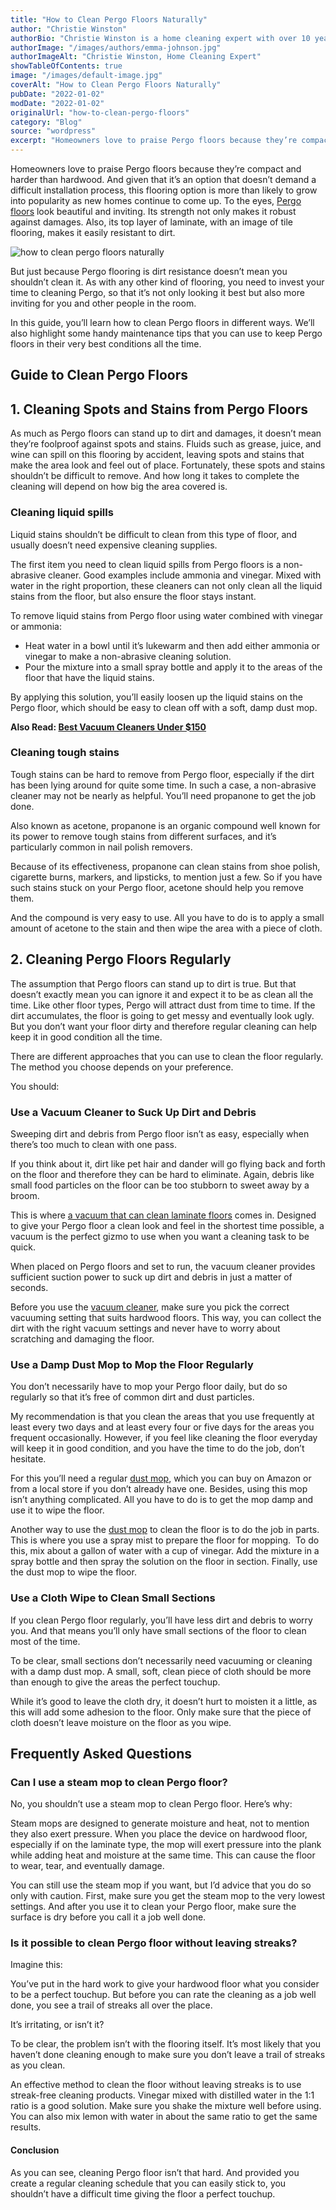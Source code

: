 ```yaml
---
title: "How to Clean Pergo Floors Naturally"
author: "Christie Winston"
authorBio: "Christie Winston is a home cleaning expert with over 10 years of experience testing and reviewing vacuum cleaners and cleaning products. She holds certifications in indoor air quality management and specializes in solutions for allergy sufferers. Christie has been featured in publications such as Good Housekeeping, Real Simple, and The Spruce."
authorImage: "/images/authors/emma-johnson.jpg"
authorImageAlt: "Christie Winston, Home Cleaning Expert"
showTableOfContents: true
image: "/images/default-image.jpg"
coverAlt: "How to Clean Pergo Floors Naturally"
pubDate: "2022-01-02"
modDate: "2022-01-02"
originalUrl: "how-to-clean-pergo-floors"
category: "Blog"
source: "wordpress"
excerpt: "Homeowners love to praise Pergo floors because they’re compact and harder than hardwood. And given that it’s an option that doesn’t demand a difficult installation process, this flooring option is more than likely to grow into popularity as new homes continue to come up. To the eyes, Pergo floors look beautiful and inviting. Its strength not only makes it robust against damages. Also, &#8230; Read more"
---
```


Homeowners love to praise Pergo floors because they’re compact and harder than hardwood. And given that it’s an option that doesn’t demand a difficult installation process, this flooring option is more than likely to grow into popularity as new homes continue to come up. To the eyes, [Pergo floors](https://www.amazon.com/Pergo-Laminate-Flooring/s?k=Pergo+Laminate+Flooring&linkCode=ll2&tag=bestofvacuum2-20&linkId=7585473a848cf873c825f0564bba2be6&language=en_US&ref_=as_li_ss_tl) look beautiful and inviting. Its strength not only makes it robust against damages. Also, its top layer of laminate, with an image of tile flooring, makes it easily resistant to dirt.

![how to clean pergo floors naturally](images/pergo-flooring.jpg)

But just because Pergo flooring is dirt resistance doesn’t mean you shouldn’t clean it. As with any other kind of flooring, you need to invest your time to cleaning Pergo, so that it’s not only looking it best but also more inviting for you and other people in the room.

In this guide, you’ll learn how to clean Pergo floors in different ways. We’ll also highlight some handy maintenance tips that you can use to keep Pergo floors in their very best conditions all the time.

## **Guide to Clean Pergo Floors**

## **1\. Cleaning Spots and Stains from Pergo Floors**

As much as Pergo floors can stand up to dirt and damages, it doesn’t mean they’re foolproof against spots and stains. Fluids such as grease, juice, and wine can spill on this flooring by accident, leaving spots and stains that make the area look and feel out of place. Fortunately, these spots and stains shouldn’t be difficult to remove. And how long it takes to complete the cleaning will depend on how big the area covered is.

### **Cleaning liquid spills**

Liquid stains shouldn’t be difficult to clean from this type of floor, and usually doesn’t need expensive cleaning supplies.

The first item you need to clean liquid spills from Pergo floors is a non-abrasive cleaner. Good examples include ammonia and vinegar. Mixed with water in the right proportion, these cleaners can not only clean all the liquid stains from the floor, but also ensure the floor stays instant.

To remove liquid stains from Pergo floor using water combined with vinegar or ammonia:

-   Heat water in a bowl until it’s lukewarm and then add either ammonia or vinegar to make a non-abrasive cleaning solution.
-   Pour the mixture into a small spray bottle and apply it to the areas of the floor that have the liquid stains.

By applying this solution, you’ll easily loosen up the liquid stains on the Pergo floor, which should be easy to clean off with a soft, damp dust mop.

**Also Read: [Best Vacuum Cleaners Under $150](https://www.bestofvacuum.com/best-vacuum-under-150/)**

### **Cleaning tough stains**

Tough stains can be hard to remove from Pergo floor, especially if the dirt has been lying around for quite some time. In such a case, a non-abrasive cleaner may not be nearly as helpful. You’ll need propanone to get the job done.

Also known as acetone, propanone is an organic compound well known for its power to remove tough stains from different surfaces, and it’s particularly common in nail polish removers.

Because of its effectiveness, propanone can clean stains from shoe polish, cigarette burns, markers, and lipsticks, to mention just a few. So if you have such stains stuck on your Pergo floor, acetone should help you remove them.

And the compound is very easy to use. All you have to do is to apply a small amount of acetone to the stain and then wipe the area with a piece of cloth.

## **2\. Cleaning Pergo Floors Regularly**

The assumption that Pergo floors can stand up to dirt is true. But that doesn’t exactly mean you can ignore it and expect it to be as clean all the time. Like other floor types, Pergo will attract dust from time to time. If the dirt accumulates, the floor is going to get messy and eventually look ugly. But you don’t want your floor dirty and therefore regular cleaning can help keep it in good condition all the time.

There are different approaches that you can use to clean the floor regularly. The method you choose depends on your preference.

You should:

### **Use a Vacuum Cleaner to Suck Up Dirt and Debris**

Sweeping dirt and debris from Pergo floor isn’t as easy, especially when there’s too much to clean with one pass.

If you think about it, dirt like pet hair and dander will go flying back and forth on the floor and therefore they can be hard to eliminate. Again, debris like small food particles on the floor can be too stubborn to sweet away by a broom.

This is where [a vacuum that can clean laminate floors](https://www.bestofvacuum.com/best-vacuum-for-laminate-floors/) comes in. Designed to give your Pergo floor a clean look and feel in the shortest time possible, a vacuum is the perfect gizmo to use when you want a cleaning task to be quick.

When placed on Pergo floors and set to run, the vacuum cleaner provides sufficient suction power to suck up dirt and debris in just a matter of seconds.

Before you use the [vacuum cleaner](https://www.amazon.com/gp/product/B005KMDV9A/ref=as_li_tl?ie=UTF8&camp=1789&creative=9325&creativeASIN=B005KMDV9A&linkCode=am2&tag=bestofvacuum2-20&linkId=5a5af71b3133e83b21fb2795ecc4b0bd), make sure you pick the correct vacuuming setting that suits hardwood floors. This way, you can collect the dirt with the right vacuum settings and never have to worry about scratching and damaging the floor.

### **Use a Damp Dust Mop to Mop the Floor Regularly**

You don’t necessarily have to mop your Pergo floor daily, but do so regularly so that it’s free of common dirt and dust particles.

My recommendation is that you clean the areas that you use frequently at least every two days and at least every four or five days for the areas you frequent occasionally. However, if you feel like cleaning the floor everyday will keep it in good condition, and you have the time to do the job, don’t hesitate.

For this you’ll need a regular [dust mop](https://www.amazon.com/gp/product/B00L9RL9SA/ref=as_li_tl?ie=UTF8&camp=1789&creative=9325&creativeASIN=B00L9RL9SA&linkCode=am2&tag=bestofvacuum2-20&linkId=05b2e2325ac1bcfedc3a9a332cb47e75), which you can buy on Amazon or from a local store if you don’t already have one. Besides, using this mop isn’t anything complicated. All you have to do is to get the mop damp and use it to wipe the floor.

Another way to use the [dust mop](https://www.amazon.com/gp/product/B00L9RL9SA/ref=as_li_tl?ie=UTF8&camp=1789&creative=9325&creativeASIN=B00L9RL9SA&linkCode=am2&tag=bestofvacuum2-20&linkId=05b2e2325ac1bcfedc3a9a332cb47e75) to clean the floor is to do the job in parts. This is where you use a spray mist to prepare the floor for mopping.  To do this, mix about a gallon of water with a cup of vinegar. Add the mixture in a spray bottle and then spray the solution on the floor in section. Finally, use the dust mop to wipe the floor.

### **Use a Cloth Wipe to Clean Small Sections**

If you clean Pergo floor regularly, you’ll have less dirt and debris to worry you. And that means you’ll only have small sections of the floor to clean most of the time.

To be clear, small sections don’t necessarily need vacuuming or cleaning with a damp dust mop. A small, soft, clean piece of cloth should be more than enough to give the areas the perfect touchup.

While it’s good to leave the cloth dry, it doesn’t hurt to moisten it a little, as this will add some adhesion to the floor. Only make sure that the piece of cloth doesn’t leave moisture on the floor as you wipe.

## Frequently Asked Questions

### **Can I use a steam mop to clean Pergo floor?**

No, you shouldn’t use a steam mop to clean Pergo floor. Here’s why:

Steam mops are designed to generate moisture and heat, not to mention they also exert pressure. When you place the device on hardwood floor, especially if on the laminate type, the mop will exert pressure into the plank while adding heat and moisture at the same time. This can cause the floor to wear, tear, and eventually damage.

You can still use the steam mop if you want, but I’d advice that you do so only with caution. First, make sure you get the steam mop to the very lowest settings. And after you use it to clean your Pergo floor, make sure the surface is dry before you call it a job well done.

### **Is it possible to clean Pergo floor without leaving streaks?**

Imagine this:

You’ve put in the hard work to give your hardwood floor what you consider to be a perfect touchup. But before you can rate the cleaning as a job well done, you see a trail of streaks all over the place.

It’s irritating, or isn’t it?

To be clear, the problem isn’t with the flooring itself. It’s most likely that you haven’t done cleaning enough to make sure you don’t leave a trail of streaks as you clean.

An effective method to clean the floor without leaving streaks is to use streak-free cleaning products. Vinegar mixed with distilled water in the 1:1 ratio is a good solution. Make sure you shake the mixture well before using. You can also mix lemon with water in about the same ratio to get the same results.

#### Conclusion

As you can see, cleaning Pergo floor isn’t that hard. And provided you create a regular cleaning schedule that you can easily stick to, you shouldn’t have a difficult time giving the floor a perfect touchup.